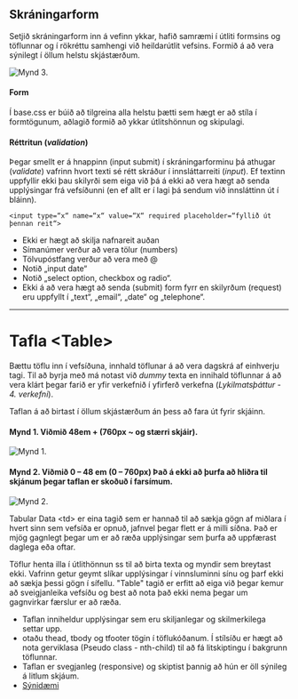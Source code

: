 ## Skráningarform 

Setjið skráningarform inn á vefinn ykkar, hafið samræmi í útliti formsins og töflunnar og í rökréttu samhengi við heildarútlit vefsins.  Formið á að vera sýnilegt í öllum helstu skjástærðum. 
  
![Mynd 3.](Námsefni-3/mynd-3.jpg)

#### Form 

Í base.css er búið að tilgreina alla helstu þætti sem hægt er að stíla í formtögunum, aðlagið formið að ykkar útlitshönnun og skipulagi.

#### Réttritun (_validation_)
Þegar smellt er á hnappinn (input submit) í skráningarforminu þá athugar (_validate_) vafrinn hvort texti sé rétt skráður í innsláttarreiti (_input_). Ef textinn uppfyllir ekki þau skilyrði sem eiga við þá á ekki að vera hægt að senda upplýsingar frá vefsíðunni (en ef allt er í lagi þá sendum við innsláttinn út í bláinn). 

` <input type=“x“ name=“x“ value=“X“ required placeholder=“fyllið út þennan reit“> `

* Ekki er hægt að skilja nafnareit auðan 		
* Símanúmer verður að vera tölur (numbers)
* Tölvupóstfang verður að vera með @	      	
* Notið „input date“
* Notið „select option, checkbox og radio“. 	
*  Ekki á að vera hægt að senda (submit) form fyrr en skilyrðum (request)  eru uppfyllt í „text“, „email“, „date“ og „telephone“.

--- 

# Tafla  &lt;Table> 

Bættu töflu inn í vefsíðuna, innhald töflunar á að vera dagskrá af einhverju tagi. Til að byrja með má notast við _dummy_ texta en innihald töflunnar á að vera klárt þegar farið er yfir verkefnið í yfirferð verkefna (_Lykilmatsþáttur - 4. verkefni_). 

Taflan á að birtast í öllum skjástærðum án þess að fara út fyrir skjáinn.  

#### Mynd 1. Viðmið 48em + (760px ~ og stærri skjáir).

![Mynd 1.](Námsefni-3/mynd-1.jpg)

#### Mynd 2. Viðmið 0 – 48 em (0 – 760px) Það á ekki að þurfa að hliðra til skjánum þegar taflan er skoðuð í farsímum.

![Mynd 2.](Námsefni-3/mynd-2.jpg)

Tabular Data &lt;td> er eina tagið sem er hannað til að sækja gögn af miðlara í hvert sinn sem vefsíða er opnuð, jafnvel þegar flett er á milli síðna. Það er mjög gagnlegt þegar um er að ræða upplýsingar sem þurfa að uppfærast daglega eða oftar.

Töflur henta illa í útlithönnun ss til að birta texta og myndir sem breytast ekki. Vafrinn getur geymt slíkar upplýsingar í vinnsluminni sínu og þarf ekki að sækja þessi gögn í sífellu. "Table" tagið er erfitt að eiga við þegar kemur að sveigjanleika vefsíðu og best að nota það ekki nema þegar um gagnvirkar færslur er að ræða.  

* Taflan inniheldur upplýsingar sem eru skiljanlegar og skilmerkilega settar upp.
* otaðu thead, tbody og tfooter tögin í töflukóðanum. Í stílsíðu er hægt að nota gerviklasa (Pseudo class - nth-child) til að fá litskiptingu í bakgrunn töflunnar. 
* Taflan er svegjanleg (responsive) og skiptist þannig að hún er öll sýnileg
á litlum skjáum.
* [Sýnidæmi](https://vefhonnun.github.io/synidaemi/verkefni-3/)


